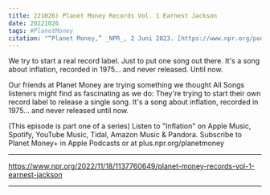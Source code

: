 ```yaml
---
title: 221026) Planet Money Records Vol. 1 Earnest Jackson
date: 20221026
tags: #PlanetMoney
citation: "“Planet Money,” _NPR_, 2 Juni 2023. [https://www.npr.org/podcasts/510289/planet-money](https://www.npr.org/podcasts/510289/planet-money) (diakses 4 Juni 2023)."
---
```


We try to start a real record label. Just to put one song out there. It's a song about inflation, recorded in 1975... and never released. Until now.

Our friends at Planet Money are trying something we thought All Songs listeners might find as fascinating as we do: They're trying to start their own record label to release a single song. It's a song about inflation, recorded in 1975... and never released until now.

(This episode is part one of a series)
Listen to "Inflation" on Apple Music, Spotify, YouTube Music, Tidal, Amazon Music & Pandora.
Subscribe to Planet Money+ in Apple Podcasts or at plus.npr.org/planetmoney

----

https://www.npr.org/2022/11/18/1137760649/planet-money-records-vol-1-earnest-jackson





----
